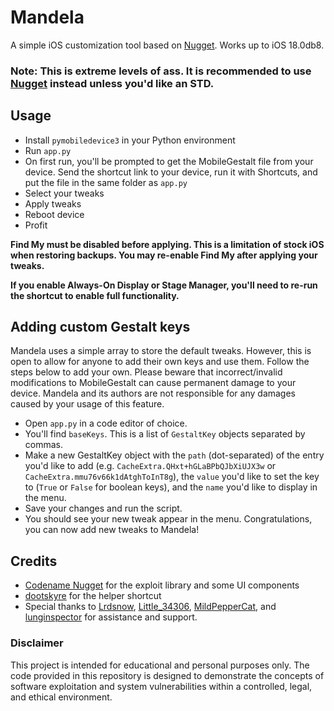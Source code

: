 # Mandela
A simple iOS customization tool based on [Nugget](https://github.com/leminlimez/Nugget). Works up to iOS 18.0db8.

### Note: This is extreme levels of ass. It is recommended to use [Nugget](https://github.com/leminlimez/Nugget) instead unless you'd like an STD.

## Usage
- Install `pymobiledevice3` in your Python environment
- Run `app.py`
- On first run, you'll be prompted to get the MobileGestalt file from your device. Send the shortcut link to your device, run it with Shortcuts, and put the file in the same folder as `app.py`
- Select your tweaks
- Apply tweaks
- Reboot device
- Profit

**Find My must be disabled before applying. This is a limitation of stock iOS when restoring backups. You may re-enable Find My after applying your tweaks.**

**If you enable Always-On Display or Stage Manager, you'll need to re-run the shortcut to enable full functionality.**

## Adding custom Gestalt keys
Mandela uses a simple array to store the default tweaks. However, this is open to allow for anyone to add their own keys and use them. Follow the steps below to add your own. Please beware that incorrect/invalid modifications to MobileGestalt can cause permanent damage to your device. Mandela and its authors are not responsible for any damages caused by your usage of this feature.

- Open `app.py` in a code editor of choice.
- You'll find `baseKeys`. This is a list of `GestaltKey` objects separated by commas.
- Make a new GestaltKey object with the `path` (dot-separated) of the entry you'd like to add (e.g. `CacheExtra.QHxt+hGLaBPbQJbXiUJX3w` or `CacheExtra.mmu76v66k1dAtghToInT8g`), the `value` you'd like to set the key to (`True` or `False` for boolean keys), and the `name` you'd like to display in the menu.
- Save your changes and run the script.
- You should see your new tweak appear in the menu. Congratulations, you can now add new tweaks to Mandela!

## Credits
- [Codename Nugget](https://github.com/leminlimez/Nugget) for the exploit library and some UI components
- [dootskyre](https://github.com/dootskyre) for the helper shortcut
- Special thanks to [Lrdsnow](https://github.com/Lrdsnow), [Little_34306](https://github.com/34306), [MildPepperCat](https://github.com/ktrrbypass), and [lunginspector](https://github.com/lunginspector) for assistance and support.

### Disclaimer
This project is intended for educational and personal purposes only. The code provided in this repository is designed to demonstrate the concepts of software exploitation and system vulnerabilities within a controlled, legal, and ethical environment.
